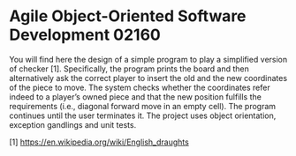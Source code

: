 # Agile Object-Oriented Software Development 02160
You will find here the design of a simple program to play a simplified version of checker [1]. Specifically, the program prints the board and then alternatively ask the correct player to insert the old and the new coordinates of the piece to move. The system checks whether the coordinates refer indeed to a player’s owned piece and that the new position fulfills the requirements (i.e., diagonal forward move in an empty cell). The program continues until the user terminates it. The project uses object orientation, exception gandlings and unit tests.



[1] https://en.wikipedia.org/wiki/English_draughts
